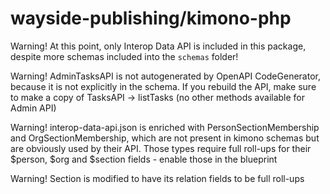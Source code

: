 # wayside-publishing/kimono-php

Warning! At this point, only Interop Data API is included in this package, despite more schemas included into the `schemas` folder!

Warning! AdminTasksAPI is not autogenerated by OpenAPI CodeGenerator, because it is not explicitly in the schema. If you rebuild the API, make sure to make a copy of TasksAPI -> listTasks (no other methods available for Admin API)

Warning! interop-data-api.json is enriched with PersonSectionMembership and OrgSectionMembership, which are not present in kimono schemas but are obviously used by their API. 
Those types require full roll-ups for their $person, $org and $section fields - enable those in the blueprint

Warning! Section is modified to have its relation fields to be full roll-ups